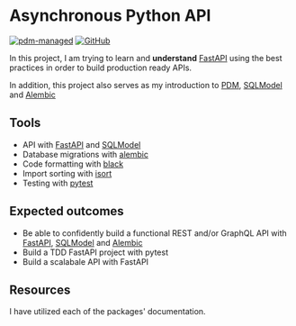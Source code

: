 # Asynchronous Python API

[![pdm-managed](https://img.shields.io/badge/pdm-managed-blueviolet)](https://pdm.fming.dev)
[![GitHub](https://img.shields.io/github/license/theeomm/async-py-api)](https://github/license/theeomm/async-py-api)

In this project, I am trying to learn and **understand** [FastAPI](https://fastapi.tiangolo.com) using the best practices in order to build production ready APIs.

In addition, this project also serves as my introduction to [PDM](https://pdm.fming.dev), [SQLModel](https://sqlmodel.tiangolo.com) and [Alembic](https://alembic.sqlalchemy.org/)

## Tools

- API with [FastAPI](https://fastapi.tiangolo.com) and [SQLModel](https://sqlmodel.tiangolo.com)
- Database migrations with [alembic](https://alembic.sqlalchemy.org/)
- Code formatting with [black](https://black.readthedocs.io/)
- Import sorting with [isort](https://isort.readthedocs.io/)
- Testing with [pytest](https://docs.pytest.org)

## Expected outcomes

- Be able to confidently build a functional REST and/or GraphQL API with [FastAPI](https://fastapi.tiangolo.com), [SQLModel](https://sqlmodel.tiangolo.com) and [Alembic](https://alembic.sqlalchemy.org/)
- Build a TDD FastAPI project with pytest
- Build a scalabale API with FastAPI

## Resources

I have utilized each of the packages' documentation.

